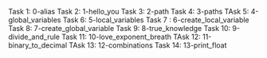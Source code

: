 Task 1: 0-alias
Task 2: 1-hello_you
Task 3: 2-path
Task 4: 3-paths
TAsk 5: 4-global_variables
Task 6: 5-local_variables
Task 7 : 6-create_local_variable
Task 8: 7-create_global_variable
Task 9: 8-true_knowledge
Task 10: 9-divide_and_rule
Task 11: 10-love_exponent_breath
TAsk 12: 11-binary_to_decimal
TAsk  13: 12-combinations
Task 14: 13-print_float
